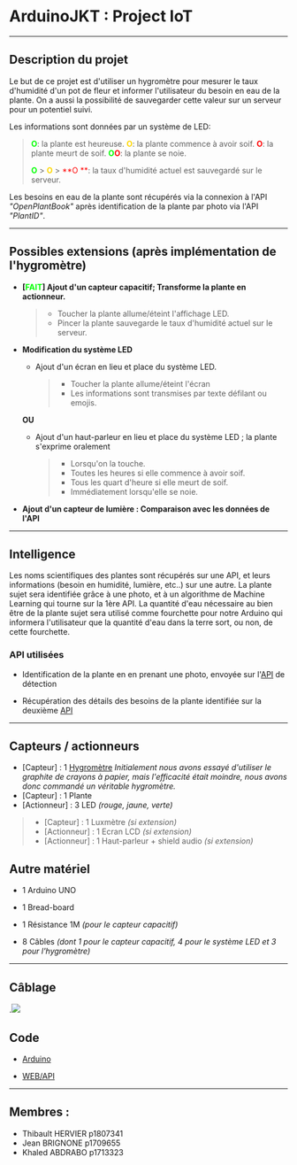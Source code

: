 # ArduinoJKT : Project IoT



---

## Description du projet

Le but de ce projet est d'utiliser un hygromètre pour mesurer le taux d'humidité d'un pot de fleur et informer l'utilisateur du besoin en eau de la plante. On a aussi la possibilité de sauvegarder cette valeur sur un serveur pour un potentiel suivi.

Les informations sont données par un système de LED:

> <span style="color:lime">**O**</span>: la plante est heureuse.
> <span style="color:gold">**O**</span>: la plante commence à avoir soif.
> <span style="color:red">**O**</span>: la plante meurt de soif.
> <span style="color:lime">**O**</span><span style="color:red">**O**</span>: la plante se noie.
>
> <span style="color:lime">**O**</span> > <span style="color:gold">**O**</span> > <span style="color:red">**O **</span>: la taux d'humidité actuel est sauvegardé sur le serveur.

Les besoins en eau de la plante sont récupérés via la connexion à l'API *"OpenPlantBook"* après identification de la plante par photo via l'API *"PlantID"*.



---

## Possibles extensions (après implémentation de l'hygromètre)

- **[<span style="color:lime">FAIT</span>] Ajout d'un capteur capacitif; Transforme la plante en actionneur.**

  > - Toucher la plante allume/éteint l'affichage LED.
  > - Pincer la plante sauvegarde le taux d'humidité actuel sur le serveur.

- **Modification du système LED**

  - Ajout d'un écran en lieu et place du système LED.

    > - Toucher la plante allume/éteint l'écran
    > - Les informations sont transmises par texte défilant ou emojis.

  **OU**

  - Ajout d'un haut-parleur en lieu et place du système LED ; la plante s'exprime oralement

    > - Lorsqu'on la touche.
    > - Toutes les heures si elle commence à avoir soif.
    > - Tous les quart d'heure si elle meurt de soif.
    > - Immédiatement lorsqu'elle se noie.

- **Ajout d'un capteur de lumière : Comparaison avec les données de l'API**

  

---

## Intelligence

Les noms scientifiques des plantes sont récupérés sur une API, et leurs informations (besoin en humidité, lumière, etc..)  sur une autre. La plante sujet sera identifiée grâce à une photo, et à un algorithme de Machine Learning qui tourne sur la 1ère API. La quantité d'eau nécessaire au bien être de la plante sujet sera utilisé comme fourchette pour notre Arduino qui informera l'utilisateur que la quantité d'eau dans la terre sort, ou non, de cette fourchette.

### API utilisées

- Identification de la plante en en prenant une photo, envoyée sur l'[API](https://plant.id/) de détection 

- Récupération des détails des besoins de la plante identifiée sur la deuxième [API](https://open.plantbook.io/)

  

---

## Capteurs / actionneurs

- [Capteur] : 1 [Hygromètre](www.shorturl.at/klyNZ)
  *Initialement nous avons essayé d'utiliser le graphite de crayons à papier, mais l'efficacité était moindre, nous avons donc commandé un véritable hygromètre.*
- [Capteur] : 1 Plante
- [Actionneur] : 3 LED *(rouge, jaune, verte)*

> - [Capteur] : 1 Luxmètre *(si extension)*
> - [Actionneur] : 1 Ecran LCD *(si extension)*
> - [Actionneur] : 1 Haut-parleur + shield audio *(si extension)*

## Autre matériel

- 1 Arduino UNO

- 1 Bread-board

- 1 Résistance 1M *(pour le capteur capacitif)*

- 8 Câbles *(dont 1 pour le capteur capacitif, 4 pour le système LED et 3 pour l'hygromètre)*

  

---

## Câblage

.<img src="https://i.ibb.co/JkZD971/schema-cablage.png">

## Code

- [Arduino](https://forge.univ-lyon1.fr/p1713323/iot/-/blob/main/waterTouch.ino)

- [WEB/API](https://forge.univ-lyon1.fr/p1713323/iot/-/tree/main/api)

  

---

## Membres :

- Thibault HERVIER p1807341
- Jean BRIGNONE p1709655 
- Khaled ABDRABO p1713323
